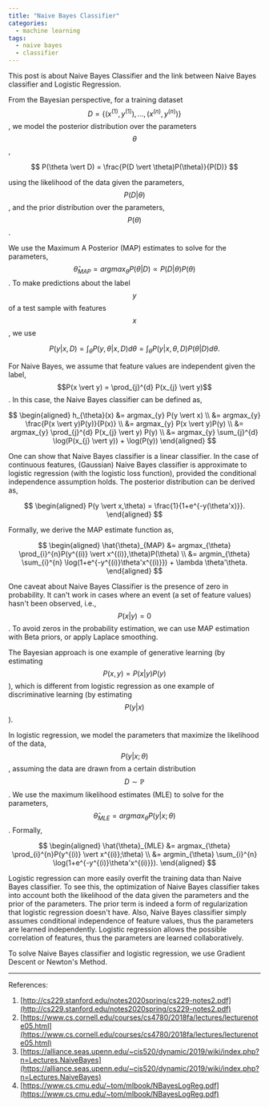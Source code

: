 ```yaml
---
title: "Naive Bayes Classifier"
categories:
  - machine learning
tags:
  - naive bayes
  - classifier
---
```


This post is about Naive Bayes Classifier and the link between Naive Bayes classifier and Logistic Regression.

From the Bayesian perspective, for a training dataset $$D = \{(x^{(1)},y^{(1)}),...,(x^{(n)},y^{(n)})\}$$, we model the posterior distribution over the parameters $$\theta$$,

$$
P(\theta \vert D) = \frac{P(D \vert \theta)P(\theta)}{P(D)}
$$

using the likelihood of the data given the parameters, $$P(D \vert \theta)$$, and the prior distribution over the parameters, $$P(\theta)$$.

We use the Maximum A Posterior (MAP) estimates to solve for the parameters, $$\hat \theta_{MAP} = argmax_{\theta} P(\theta \vert D) \propto P(D \vert \theta)P(\theta)$$. To make predictions about the label $$y$$ of a test sample with features $$x$$, we use

$$
P(y \vert x,D) = \int_{\theta} P(y,\theta \vert x,D) d\theta = \int_{\theta} P(y \vert x,\theta,D) P(\theta \vert D) d\theta.
$$

For Naive Bayes, we assume that feature values are independent given the label, $$P(x \vert y) = \prod_{j}^{d} P(x_{j} \vert y)$$. In this case, the Naive Bayes classifier can be defined as,

$$
\begin{aligned}
h_{\theta}(x) &= argmax_{y} P(y \vert x) \\
     &= argmax_{y} \frac{P(x \vert y)P(y)}{P(x)} \\
     &= argmax_{y} P(x \vert y)P(y) \\
     &= argmax_{y} \prod_{j}^{d} P(x_{j} \vert y) P(y) \\
     &= argmax_{y} \sum_{j}^{d} \log(P(x_{j} \vert y)) + \log(P(y))
\end{aligned}
$$

One can show that Naive Bayes classifier is a linear classifier. In the case of continuous features, (Gaussian) Naive Bayes classifier is approximate to logistic regression (with the logistic loss function), provided the conditional independence assumption holds. The posterior distribution can be derived as,

$$
\begin{aligned}
P(y \vert x,\theta) = \frac{1}{1+e^{-y(\theta'x)}}.
\end{aligned}
$$

Formally, we derive the MAP estimate function as, 

$$
\begin{aligned}
\hat{\theta}_{MAP} &= argmax_{\theta} \prod_{i}^{n}P(y^{(i)} \vert x^{(i)},\theta)P(\theta) \\
                   &= argmin_{\theta} \sum_{i}^{n} \log(1+e^{-y^{(i)}\theta'x^{(i)}}) + \lambda \theta'\theta.
\end{aligned}
$$

One caveat about Naive Bayes Classifier is the presence of zero in probability. It can't work in cases where an event (a set of feature values) hasn't been observed, i.e., $$P(x \vert y)=0$$. To avoid zeros in the probability estimation, we can use MAP estimation with Beta priors, or apply Laplace smoothing.

The Bayesian approach is one example of generative learning (by estimating $$P(x,y)=P(x \vert y)P(y)$$), which is different from logistic regression as one example of discriminative learning (by estimating $$P(y \vert x)$$).

In logistic regression, we model the parameters that maximize the likelihood of the data, $$P(y \vert x;\theta)$$, assuming the data are drawn from a certain distribution $$D \sim \mathbb{P}$$. We use the maximum likelihood estimates (MLE) to solve for the parameters, $$\hat \theta_{MLE} = argmax_{\theta} P(y \vert x;\theta)$$. Formally,

$$
\begin{aligned}
\hat{\theta}_{MLE} &= argmax_{\theta} \prod_{i}^{n}P(y^{(i)} \vert x^{(i)};\theta) \\
                   &= argmin_{\theta} \sum_{i}^{n} \log(1+e^{-y^{(i)}\theta'x^{(i)}}).
\end{aligned}
$$

Logistic regression can more easily overfit the training data than Naive Bayes classifier. To see this, the optimization of Naive Bayes classifier takes into account both the likelihood of the data given the parameters and the prior of the parameters. The prior term is indeed a form of regularization that logistic regression doesn't have. Also, Naive Bayes classifier simply assumes conditional independence of feature values, thus the parameters are learned independently. Logistic regression allows the possible correlation of features, thus the parameters are learned collaboratively.

To solve Naive Bayes classifier and logistic regression, we use Gradient Descent or Newton's Method.

----
References:

1. [http://cs229.stanford.edu/notes2020spring/cs229-notes2.pdf](http://cs229.stanford.edu/notes2020spring/cs229-notes2.pdf)
2. [https://www.cs.cornell.edu/courses/cs4780/2018fa/lectures/lecturenote05.html](https://www.cs.cornell.edu/courses/cs4780/2018fa/lectures/lecturenote05.html)
3. [https://alliance.seas.upenn.edu/~cis520/dynamic/2019/wiki/index.php?n=Lectures.NaiveBayes](https://alliance.seas.upenn.edu/~cis520/dynamic/2019/wiki/index.php?n=Lectures.NaiveBayes)
4. [https://www.cs.cmu.edu/~tom/mlbook/NBayesLogReg.pdf](https://www.cs.cmu.edu/~tom/mlbook/NBayesLogReg.pdf)

